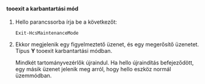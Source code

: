 <!--author=SharS last changed: 9/17/15-->

#### <a name="tooexit-maintenance-mode"></a>tooexit a karbantartási mód
1. Hello parancssorba írja be a következőt:
   
     `Exit-HcsMaintenanceMode`
2. Ekkor megjelenik egy figyelmeztető üzenet, és egy megerősítő üzenetet. Típus **Y** tooexit karbantartási módban.
   
    Mindkét tartományvezérlők újraindul. Ha hello újraindítás befejeződött, egy másik üzenet jelenik meg arról, hogy hello eszköz normál üzemmódban.


